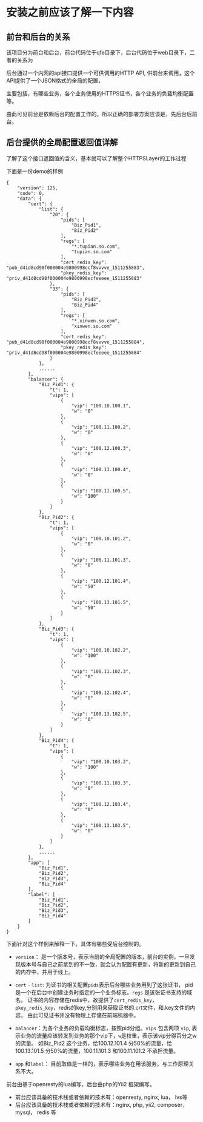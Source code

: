 # 安装之前应该了解一下内容

## 前台和后台的关系

该项目分为前台和后台，前台代码位于qfe目录下，后台代码位于web目录下，二者的关系为

后台通过一个内网的api接口提供一个可供调用的HTTP API, 供前台来调用，这个API提供了一个JSON格式的全局的配置，

主要包括，有哪些业务，各个业务使用的HTTPS证书，各个业务的负载均衡配置等。

由此可见前台是依赖后台的配置工作的。所以正确的部署方案应该是，先后台后前台。

## 后台提供的全局配置返回值详解

了解了这个接口返回值的含义，基本就可以了解整个HTTPSLayer的工作过程

下面是一份demo的样例

```text
{
    "version": 125,
    "code": 0,
    "data": {
        "cert": {
            "list": {
                "20": {
                    "pids": [
                        "Biz_Pid1",
                        "Biz_Pid2"
                    ],
                    "regs": [
                        "*.tupian.so.com",
                        "tupian.so.com"
                    ],
                    "cert_redis_key": "pub_d41d8cd98f000004e9800998ecf8vvvve_1511255883",
                    "pkey_redis_key": "priv_d41d8cd98f000004e9800998ecfeeeee_1511255883"
                },
                "33": {
                    "pids": [
                        "Biz_Pid3",
                        "Biz_Pid4"
                    ],
                    "regs": [
                        "*.xinwen.so.com",
                        "xinwen.so.com"
                    ],
                    "cert_redis_key": "pub_d41d8cd98f000004e9800998ecf8vvvve_1511255884",
                    "pkey_redis_key": "priv_d41d8cd98f000004e9800998ecfeeeee_1511255884"
                }
            },
            ......
        },
        "balancer": {
            "Biz_Pid1": {
                "t": 1,
                "vips": [
                    {
                        "vip": "100.10.100.1",
                        "w": "0"
                    },
                    {
                        "vip": "100.11.100.2",
                        "w": "0"
                    },
                    {
                        "vip": "100.12.100.3",
                        "w": "0"
                    },
                    {
                        "vip": "100.13.100.4",
                        "w": "0"
                    },
                    {
                        "vip": "100.11.100.5",
                        "w": "100"
                    }
                ]
            },
            "Biz_Pid2": {
                "t": 1,
                "vips": [
                    {
                        "vip": "100.10.101.2",
                        "w": "0"
                    },
                    {
                        "vip": "100.11.101.3",
                        "w": "0"
                    },
                    {
                        "vip": "100.12.101.4",
                        "w": "50"
                    },
                    {
                        "vip": "100.13.101.5",
                        "w": "50"
                    }
                ]
            },
            "Biz_Pid3": {
                "t": 1,
                "vips": [
                    {
                        "vip": "100.10.102.2",
                        "w": "100"
                    },
                    {
                        "vip": "100.11.102.3",
                        "w": "0"
                    },
                    {
                        "vip": "100.12.102.4",
                        "w": "0"
                    },
                    {
                        "vip": "100.13.102.5",
                        "w": "0"
                    }
                ]
            },
            "Biz_Pid4": {
                "t": 1,
                "vips": [
                    {
                        "vip": "100.10.103.2",
                        "w": "100"
                    },
                    {
                        "vip": "100.11.103.3",
                        "w": "0"
                    },
                    {
                        "vip": "100.12.103.4",
                        "w": "0"
                    },
                    {
                        "vip": "100.13.103.5",
                        "w": "0"
                    }
                ]
            },
            ......
        },
        "app": [
            "Biz_Pid1",
            "Biz_Pid2",
            "Biz_Pid3",
            "Biz_Pid4"
        ],
        "label": [
            "Biz_Pid1",
            "Biz_Pid2",
            "Biz_Pid3",
            "Biz_Pid4"
        ]
    }
}
```

下面针对这个样例来解释一下，具体有哪些受后台控制的。

* `version`： 是一个版本号，表示当前的全局配置的版本，前台的实例，一旦发现版本号与自己之前拿到的不一致，就会认为配置有更新，将新的更新到自己的内存中，并用于线上。

* `cert` - `list`: 为证书的相关配置`pids`表示后台哪些业务用到了这张证书， pid是一个在后台中创建业务时指定的一个业务标志。`regs` 是该张证书支持的域名。
证书的内容存储在redis中，故提供了`cert_redis_key`， `pkey_redis_key`，redis的key,分别用来获取证书的.crt文件，和.key文件的内容。 由此可见证书并没有物理上存储在前端机器中。

* `balancer`：为各个业务的负载均衡标志，按照pid分组。`vips` 包含两项 `vip`, 表示业务的流量应该转发到业务的那个vip下，`w`是权重，表示该vip分得百分之w的流量。
如Biz_Pid2 这个业务，给100.12.101.4 分50%的流量，给100.13.101.5 分50%的流量，100.11.101.3 和100.11.101.2 不承担流量。

* `app` 和`label`： 目前取值是一样的，表示哪些业务在用该服务，与工作原理关系不大。



前台由基于openresty的lua编写，后台由php的Yii2 框架编写。

* 前台应该具备的技术栈或者依赖的技术有：openresty, nginx, lua， lvs等
* 后台应该具备的技术栈或者依赖的技术有：nginx, php, yii2, composer， mysql， redis 等
